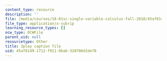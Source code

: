 ```yaml
---
content_type: resource
description: ''
file: /media/courses/18-01sc-single-variable-calculus-fall-2010/45af81491712f9119bab320706d2de78_BSAA0akmPEU.srt
file_type: application/x-subrip
learning_resource_types: []
ocw_type: OCWFile
parent_uid: null
resourcetype: Other
title: 3play caption file
uid: 45af8149-1712-f911-9bab-320706d2de78
---
```

